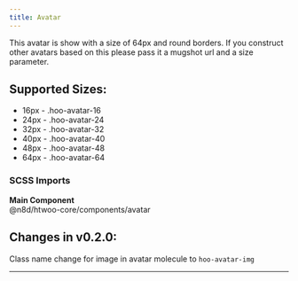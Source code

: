```yaml
---
title: Avatar
---
```


This avatar is show with a size of 64px and round borders. If you construct other avatars based on this please pass it a mugshot url and a size parameter.

## Supported Sizes:

* 16px - .hoo-avatar-16
* 24px - .hoo-avatar-24
* 32px - .hoo-avatar-32
* 40px - .hoo-avatar-40
* 48px - .hoo-avatar-48
* 64px - .hoo-avatar-64

### SCSS Imports

**Main Component**\
@n8d/htwoo-core/components/avatar

## Changes in v0.2.0:

Class name change for image in avatar molecule to `hoo-avatar-img`

***
